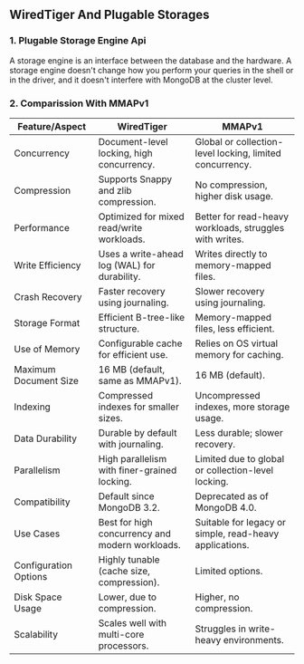 ## WiredTiger And Plugable Storages

### 1. Plugable Storage Engine Api

A storage engine is an interface between the database and the hardware. A storage engine doesn't change how you perform your queries in the shell or in the driver, and it doesn't interfere with MongoDB at the cluster level.

### 2. Comparission With MMAPv1

Feature/Aspect            | WiredTiger                                | MMAPv1
--------------------------|-------------------------------------------|---------------------------------------------
Concurrency               | Document-level locking, high concurrency. | Global or collection-level locking, limited concurrency.
Compression               | Supports Snappy and zlib compression.     | No compression, higher disk usage.
Performance               | Optimized for mixed read/write workloads. | Better for read-heavy workloads, struggles with writes.
Write Efficiency          | Uses a write-ahead log (WAL) for durability. | Writes directly to memory-mapped files.
Crash Recovery            | Faster recovery using journaling.         | Slower recovery using journaling.
Storage Format            | Efficient B-tree-like structure.          | Memory-mapped files, less efficient.
Use of Memory             | Configurable cache for efficient use.     | Relies on OS virtual memory for caching.
Maximum Document Size     | 16 MB (default, same as MMAPv1).           | 16 MB (default).
Indexing                  | Compressed indexes for smaller sizes.     | Uncompressed indexes, more storage usage.
Data Durability           | Durable by default with journaling.       | Less durable; slower recovery.
Parallelism               | High parallelism with finer-grained locking. | Limited due to global or collection-level locking.
Compatibility             | Default since MongoDB 3.2.                | Deprecated as of MongoDB 4.0.
Use Cases                 | Best for high concurrency and modern workloads. | Suitable for legacy or simple, read-heavy applications.
Configuration Options     | Highly tunable (cache size, compression). | Limited options.
Disk Space Usage          | Lower, due to compression.                | Higher, no compression.
Scalability               | Scales well with multi-core processors.   | Struggles in write-heavy environments.
